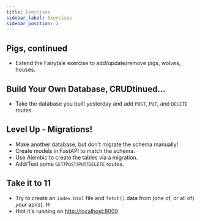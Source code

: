 ```yaml
---
title: Exercises
sidebar_label: Exercises
sidebar_position: 2
---
```


<!-- markdownlint-disable no-inline-html no-trailing-punctuation -->

## Pigs, continued

- Extend the Fairytale exercise to add/update/remove pigs, wolves, houses.

## Build Your Own Database, CRUDtinued...

- Take the database you built yesterday and add `POST`, `PUT`, and `DELETE` routes.

## Level Up - Migrations!

- Make another database, but don't migrate the schema manually!
- Create models in FastAPI to match the schema.
- Use Alembic to create the tables via a migration.
- Add/Test some `GET`/`POST`/`PUT`/`DELETE` routes.

## Take it to 11

- Try to create an `index.html` file and `fetch()` data from (one of, or all of) _your_ api(s). H
- Hint it's running on [http://localhost:8000](http://localhost:8000)
